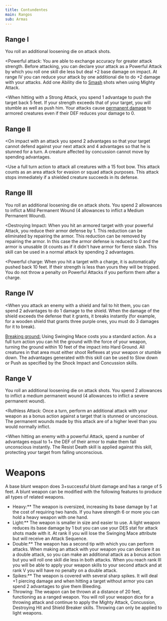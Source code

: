 ```yaml
---
title: Contundentes
main: Rangos
sub: Armas
---
```


## Range I

You roll an additional loosening die on attack shots. 

<Powerful attack: You are able to exchange accuracy for greater attack strength. Before attacking, you can declare your attack as a Powerful Attack by which you roll one skill die less but deal +2 base damage on impact. At range IV you can reduce your attack by one additional die to do +2 damage with your attacks. Add one Ability die to [Smash](http://raldamain.com/rules/talentos.html#lista-de-talentos) shots when using Mighty Attack.

<When hitting with a Strong Attack, you spend 1 advantage to push the target back 5 feet. If your strength exceeds that of your target, you will stumble as well as push him. Your attacks cause [permanent damage](http://raldamain.com/rules/Heridas%20permanentes.html) to armored creatures even if their DEF reduces your damage to 0.

## Range II

<On impact with an attack you spend 2 advantages so that your target cannot defend against your next attack and 4 advantages so that he is stunned for a turn. A creature affected by concussion cannot move by spending advantages.

<Use a full turn action to attack all creatures with a 15 foot bow. This attack counts as an area attack for evasion or squad attack purposes. This attack stops immediately if a shielded creature succeeds in its defense.

## Range III

You roll an additional loosening die on attack shots. You spend 2 allowances to inflict a Mild Permanent Wound (4 allowances to inflict a Medium Permanent Wound).

<Destroying Impact: When you hit an armored target with your powerful Attack, you reduce their armor defense by 1. This reduction can be eliminated by repairing the armor. This reduction can be removed by repairing the armor. In this case the armor defense is reduced to 0 and the armor is unusable (it counts as if it didn't have armor for fierce slash. This skill can be used in a normal attack by spending 2 advantages. 

<Powerful charge: When you hit a target with a charge, it is automatically pushed back 10 feet. If their strength is less than yours they will be tripped. You do not throw a penalty on Powerful Attacks if you perform them after a charge.

## Range IV 

<When you attack an enemy with a shield and fail to hit them, you can spend 2 advantages to do 1 damage to the shield. When the damage of the shield exceeds the defense that it grants, it breaks instantly (for example, for a wooden shield that grants three purple ones, you must do 3 damages for it to break).

<u>Breaking ground:</u> Using Swinging Mace costs you a standard action. As a full turn action you can hit the ground with the force of your weapon, turning the ground within 10 feet of the impact into Hard Ground. All creatures in that area must either shoot Reflexes at your weapon or stumble down. The advantages generated with this skill can be used to Slow down or Push as specified by the Shock Impact and Concussion skills.

## Range V 

You roll an additional loosening die on attack shots. You spend 2 allowances to inflict a medium permanent wound (4 allowances to inflict a severe permanent wound).

<Ruthless Attack: Once a turn, perform an additional attack with your weapon as a bonus action against a target that is stunned or unconscious. The permanent wounds made by this attack are of a higher level than you would normally inflict.

<When hitting an enemy with a powerful Attack, spend a number of advantages equal to 1+ the DEF of their armor to make them fall unconscious instantly. The Resist Death skill is applied against this skill, protecting your target from falling unconscious.

# Weapons

A base blunt weapon does 3+successful blunt damage and has a range of 5 feet. A blunt weapon can be modified with the following features to produce all types of related weapons.

- Heavy:** The weapon is oversized, increasing its base damage by 1 at the cost of requiring two hands. If you have strength 6 or more you can hold a heavy weapon with one hand.
- Light:** The weapon is smaller in size and easier to use. A light weapon reduces its base damage by 1 but you can use your DES stat for attack shots made with it. At rank II you will lose the Swinging Mace attribute but will receive an Attack Sequence.
- Double:** The weapon has a second tip with which you can perform attacks. When making an attack with your weapon you can declare it as a double attack, so you can make an additional attack as a bonus action but you will roll one skill die less in both attacks. When you reach rank III you will be able to apply your weapon skills to your second attack and at rank V you will have no penalty on a double attack.
- Spikes:** The weapon is covered with several sharp spikes. It will deal +1 piercing damage and when hitting a target without armor you can spend 2 advantages to give them Bleeding. 
- Throwing: The weapon can be thrown at a distance of 20 feet, functioning as a ranged weapon. You will roll your weapon dice for a throwing attack and continue to apply the Mighty Attack, Concussion, Destroying Hit and Shield Breaker skills. Throwing can only be applied to light weapons.